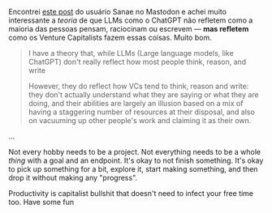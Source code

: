 Encontrei [este post](https://carfree.city/@sanae/110001693816877702) do usuário Sanae no Mastodon e achei muito interessante a *teoria* de que LLMs como o ChatGPT não refletem como a maioria das pessoas pensam, raciocinam ou escrevem — **mas refletem** como os Venture Capitalists fazem essas coisas. Muito bom.

>I have a theory that, while LLMs (Large language models, like ChatGPT) don't really reflect how most people think, reason, and write
> 
>However, they do reflect how VCs tend to think, reason and write: they don't actually understand what they are saying or what they are doing, and their abilities are largely an illusion based on a mix of having a staggering number of resources at their disposal, and also on vacuuming up other people's work and claiming it as their own.

…

Not every hobby needs to be a project. Not everything needs to be a whole *thing* with a goal and an endpoint. It's okay to not finish something. It's okay to pick up something for a bit, explore it, start making something, and then drop it without making any "progress". 

Productivity is capitalist bullshit that doesn't need to infect your free time too. Have some fun